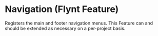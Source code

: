 # Navigation (Flynt Feature)

Registers the main and footer navigation menus. This Feature can and should be extended as necessary on a per-project basis.
